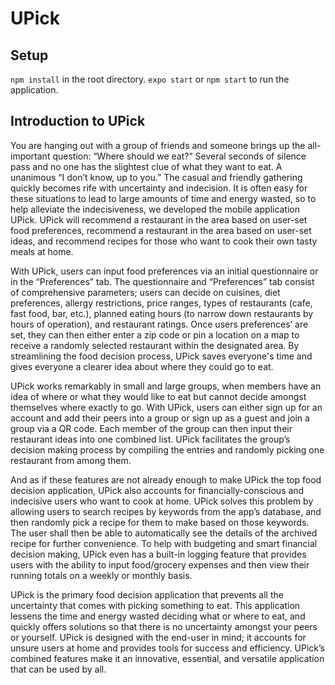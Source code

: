 # UPick
## Setup
`npm install` in the root directory. `expo start` or `npm start` to run the application.

## Introduction to UPick

You are hanging out with a group of friends and someone brings up the all-important question: “Where should we eat?” Several seconds of silence pass and no one has the slightest clue of what they want to eat. A unanimous “I don’t know, up to you.” The casual and friendly gathering quickly becomes rife with uncertainty and indecision. It is often easy for these situations to lead to large amounts of time and energy wasted, so to help alleviate the indecisiveness, we developed the mobile application UPick. UPick will recommend a restaurant in the area based on user-set food preferences, recommend a restaurant in the area based on user-set ideas, and recommend recipes  for those who want to cook their own tasty meals at home. 

With UPick, users can input food preferences via an initial questionnaire or in the “Preferences” tab. The questionnaire and “Preferences” tab consist of comprehensive parameters; users can decide on cuisines, diet preferences, allergy restrictions, price ranges, types of restaurants (cafe, fast food, bar, etc.),  planned eating hours (to narrow down restaurants by hours of operation), and restaurant ratings. Once users preferences’ are set, they can then either enter a zip code or pin a location on a map to receive a randomly selected restaurant within the designated area. By streamlining the food decision process, UPick saves everyone's time and gives everyone a clearer idea about where they could go to eat.  

UPick works remarkably in small and large groups, when members have an idea of where or what they would like to eat but cannot decide amongst themselves where exactly to go. With UPick, users can either sign up for an account and add their peers into a group or sign up as a guest and join a group via a QR code. Each member of the group can then input their restaurant ideas into one combined list. UPick facilitates the group’s decision making process by compiling the entries and randomly picking one restaurant from among them.
  
And as if these features are not already enough to make UPick the top food decision application, UPick also accounts for financially-conscious and indecisive users who want to cook at home. UPick solves this problem by allowing users to search recipes by keywords from the app’s database, and then randomly pick a recipe for them to make based on those keywords. The user shall then be able to automatically see the details of the archived recipe for further convenience. To help with budgeting and smart financial decision making, UPick even has a built-in logging feature that provides users with the ability to input food/grocery expenses and then view their running totals on a weekly or monthly basis.

UPick is the primary food decision application that prevents all the uncertainty that comes with picking something to eat. This application lessens the time and energy wasted deciding what or where to eat, and quickly offers solutions so that there is no uncertainty amongst your peers or yourself. UPick is designed with the end-user in mind; it accounts for unsure users at home and provides tools for success and efficiency. UPick’s combined features make it an innovative, essential, and versatile application that can be used by all.

